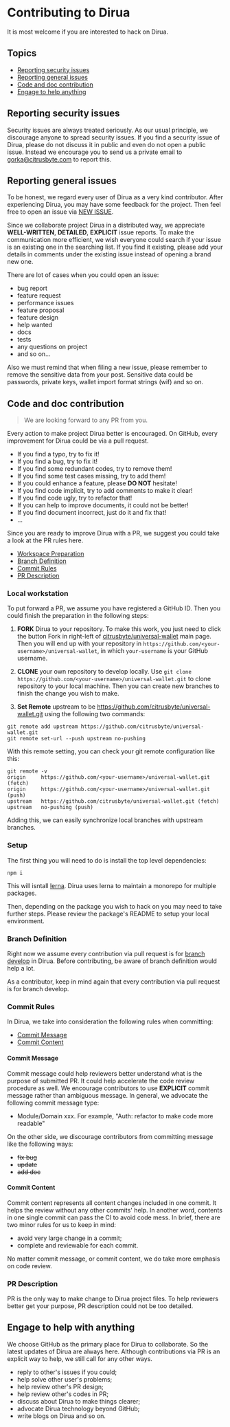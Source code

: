 # Contributing to Dirua

It is most welcome if you are interested to hack on Dirua.


## Topics

* [Reporting security issues](#reporting-security-issues)
* [Reporting general issues](#reporting-general-issues)
* [Code and doc contribution](#code-and-doc-contribution)
* [Engage to help anything](#engage-to-help-anything)

## Reporting security issues

Security issues are always treated seriously. As our usual principle, we discourage anyone to spread security issues. If you find a security issue of Dirua, please do not discuss it in public and even do not open a public issue. Instead we encourage you to send us a private email to [gorka@citrusbyte.com](mailto:gorka@citrusbyte.com) to report this.

## Reporting general issues

To be honest, we regard every user of Dirua as a very kind contributor. After experiencing Dirua, you may have some feedback for the project. Then feel free to open an issue via [NEW ISSUE](https://github.com/citrusbyte/universal-wallet/issues/new).

Since we collaborate project Dirua in a distributed way, we appreciate **WELL-WRITTEN**, **DETAILED**, **EXPLICIT** issue reports. To make the communication more efficient, we wish everyone could search if your issue is an existing one in the searching list. If you find it existing, please add your details in comments under the existing issue instead of opening a brand new one.

There are lot of cases when you could open an issue:

* bug report
* feature request
* performance issues
* feature proposal
* feature design
* help wanted
* docs
* tests
* any questions on project
* and so on...

Also we must remind that when filing a new issue, please remember to remove the sensitive data from your post. Sensitive data could be passwords, private keys, wallet import format strings (wif) and so on.

## Code and doc contribution

> We are looking forward to any PR from you.

Every action to make project Dirua better is encouraged. On GitHub, every improvement for Dirua could be via a pull request.

* If you find a typo, try to fix it!
* If you find a bug, try to fix it!
* If you find some redundant codes, try to remove them!
* If you find some test cases missing, try to add them!
* If you could enhance a feature, please **DO NOT** hesitate!
* If you find code implicit, try to add comments to make it clear!
* If you find code ugly, try to refactor that!
* If you can help to improve documents, it could not be better!
* If you find document incorrect, just do it and fix that!
* ...

Since you are ready to improve Dirua with a PR, we suggest you could take a look at the PR rules here.

* [Workspace Preparation](#workspace-preparation)
* [Branch Definition](#branch-definition)
* [Commit Rules](#commit-rules)
* [PR Description](#pr-description)

### Local workstation

To put forward a PR, we assume you have registered a GitHub ID. Then you could finish the preparation in the following steps:

1. **FORK** Dirua to your repository. To make this work, you just need to click the button Fork in right-left of [citrusbyte/universal-wallet](https://github.com/citrusbyte/universal-wallet) main page. Then you will end up with your repository in `https://github.com/<your-username>/universal-wallet`, in which `your-username` is your GitHub username.

2. **CLONE** your own repository to develop locally. Use `git clone https://github.com/<your-username>/universal-wallet.git` to clone repository to your local machine. Then you can create new branches to finish the change you wish to make. 

3. **Set Remote** upstream to be https://github.com/citrusbyte/universal-wallet.git using the following two commands:
```
git remote add upstream https://github.com/citrusbyte/universal-wallet.git
git remote set-url --push upstream no-pushing
```

With this remote setting, you can check your git remote configuration like this:
```
git remote -v
origin     https://github.com/<your-username>/universal-wallet.git (fetch)
origin     https://github.com/<your-username>/universal-wallet.git (push)
upstream   https://github.com/citrusbyte/universal-wallet.git (fetch)
upstream   no-pushing (push)
```

Adding this, we can easily synchronize local branches with upstream branches.


### Setup

The first thing you will need to do is install the top level dependencies:

```
npm i
```

This will isntall [lerna](https://github.com/lerna/lerna). Dirua uses lerna to maintain a monorepo for multiple packages.

Then, depending on the package you wish to hack on you may need to take further steps. Please review the  package's README to setup your local environment.

### Branch Definition

Right now we assume every contribution via pull request is for [branch develop](https://github.com/citrusbyte/universal-wallet/tree/develop) in Dirua. Before contributing, be aware of branch definition would help a lot.

As a contributor, keep in mind again that every contribution via pull request is for branch develop.

### Commit Rules

In Dirua, we take into consideration the following rules when committing:

* [Commit Message](#commit-message)
* [Commit Content](#commit-content)

#### Commit Message

Commit message could help reviewers better understand what is the purpose of submitted PR. It could help accelerate the code review procedure as well. We encourage contributors to use **EXPLICIT** commit message rather than ambiguous message. In general, we advocate the following commit message type: 

* Module/Domain xxx. For example, "Auth: refactor to make code more readable"

On the other side, we discourage contributors from committing message like the following ways:

* ~~fix bug~~
* ~~update~~
* ~~add doc~~

#### Commit Content

Commit content represents all content changes included in one commit. It helps the review without any other commits' help. In another word, contents in one single commit can pass the CI to avoid code mess. In brief, there are two minor rules for us to keep in mind:

* avoid very large change in a commit;
* complete and reviewable for each commit.

No matter commit message, or commit content, we do take more emphasis on code review. 

### PR Description

PR is the only way to make change to Dirua project files. To help reviewers better get your purpose, PR description could not be too detailed.

## Engage to help with anything

We choose GitHub as the primary place for Dirua to collaborate. So the latest updates of Dirua are always here. Although contributions via PR is an explicit way to help, we still call for any other ways.

* reply to other's issues if you could;
* help solve other user's problems;
* help review other's PR design;
* help review other's codes in PR;
* discuss about Dirua to make things clearer;
* advocate Dirua technology beyond GitHub;
* write blogs on Dirua and so on.
